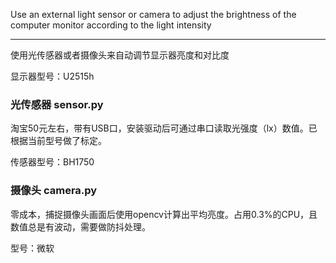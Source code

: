 Use an external light sensor or camera to adjust the brightness of the computer monitor according to the light intensity

---------------------------------------------------------------

使用光传感器或者摄像头来自动调节显示器亮度和对比度

显示器型号：U2515h
### 光传感器 sensor.py
淘宝50元左右，带有USB口，安装驱动后可通过串口读取光强度（lx）数值。已根据当前型号做了标定。

传感器型号：BH1750
### 摄像头 camera.py
零成本，捕捉摄像头画面后使用opencv计算出平均亮度。占用0.3%的CPU，且数值总是有波动，需要做防抖处理。

型号：微软
